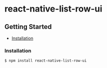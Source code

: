 # react-native-list-row-ui

## Getting Started

- [Installation](#installation)

### Installation

```bash
$ npm install react-native-list-row-ui
```
